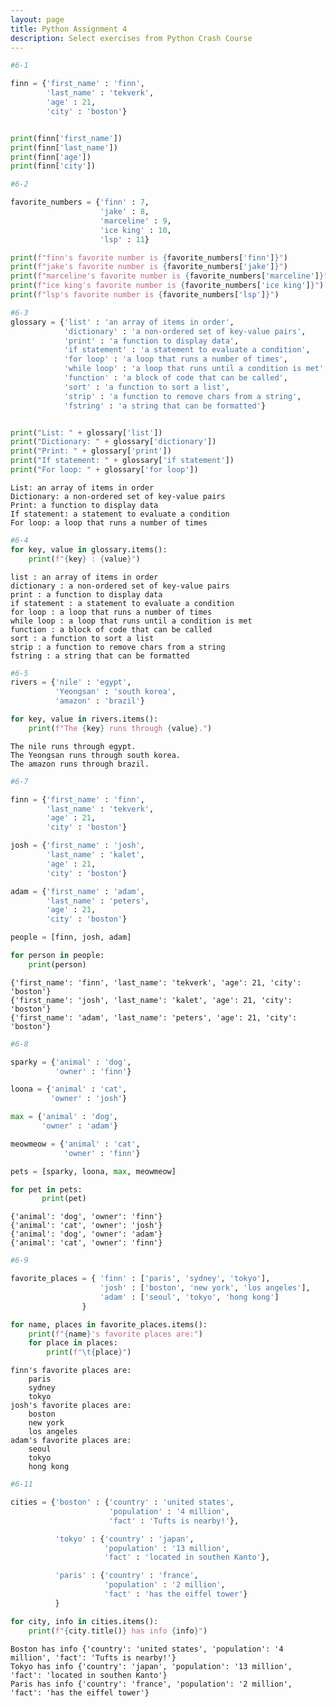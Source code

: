 ```yaml
---
layout: page
title: Python Assignment 4
description: Select exercises from Python Crash Course
---
```



```python
#6-1

finn = {'first_name' : 'finn',
        'last_name' : 'tekverk',
        'age' : 21,
        'city' : 'boston'}


print(finn['first_name'])
print(finn['last_name'])
print(finn['age'])
print(finn['city'])
```


```python
#6-2

favorite_numbers = {'finn' : 7,
                    'jake' : 8,
                    'marceline' : 9,
                    'ice king' : 10,
                    'lsp' : 11}

print(f"finn's favorite number is {favorite_numbers['finn']}")
print(f"jake's favorite number is {favorite_numbers['jake']}")
print(f"marceline's favorite number is {favorite_numbers['marceline']}")
print(f"ice king's favorite number is {favorite_numbers['ice king']}")
print(f"lsp's favorite number is {favorite_numbers['lsp']}")
```


```python
#6-3
glossary = {'list' : 'an array of items in order',
            'dictionary' : 'a non-ordered set of key-value pairs',
            'print' : 'a function to display data',
            'if statement' : 'a statement to evaluate a condition',
            'for loop' : 'a loop that runs a number of times',
            'while loop' : 'a loop that runs until a condition is met',
            'function' : 'a block of code that can be called',
            'sort' : 'a function to sort a list',
            'strip' : 'a function to remove chars from a string',
            'fstring' : 'a string that can be formatted'}


print("List: " + glossary['list'])
print("Dictionary: " + glossary['dictionary'])
print("Print: " + glossary['print'])
print("If statement: " + glossary['if statement'])
print("For loop: " + glossary['for loop'])
```

    List: an array of items in order
    Dictionary: a non-ordered set of key-value pairs
    Print: a function to display data
    If statement: a statement to evaluate a condition
    For loop: a loop that runs a number of times



```python
#6-4
for key, value in glossary.items():
    print(f"{key} : {value}")
```

    list : an array of items in order
    dictionary : a non-ordered set of key-value pairs
    print : a function to display data
    if statement : a statement to evaluate a condition
    for loop : a loop that runs a number of times
    while loop : a loop that runs until a condition is met
    function : a block of code that can be called
    sort : a function to sort a list
    strip : a function to remove chars from a string
    fstring : a string that can be formatted



```python
#6-5
rivers = {'nile' : 'egypt',
          'Yeongsan' : 'south korea',
          'amazon' : 'brazil'}

for key, value in rivers.items():
    print(f"The {key} runs through {value}.")
```

    The nile runs through egypt.
    The Yeongsan runs through south korea.
    The amazon runs through brazil.



```python
#6-7

finn = {'first_name' : 'finn',
        'last_name' : 'tekverk',
        'age' : 21,
        'city' : 'boston'}

josh = {'first_name' : 'josh',
        'last_name' : 'kalet',
        'age' : 21,
        'city' : 'boston'}

adam = {'first_name' : 'adam',
        'last_name' : 'peters',
        'age' : 21,
        'city' : 'boston'}

people = [finn, josh, adam]

for person in people:
    print(person)

```

    {'first_name': 'finn', 'last_name': 'tekverk', 'age': 21, 'city': 'boston'}
    {'first_name': 'josh', 'last_name': 'kalet', 'age': 21, 'city': 'boston'}
    {'first_name': 'adam', 'last_name': 'peters', 'age': 21, 'city': 'boston'}



```python
#6-8

sparky = {'animal' : 'dog',
          'owner' : 'finn'}

loona = {'animal' : 'cat',
         'owner' : 'josh'}

max = {'animal' : 'dog',
       'owner' : 'adam'}

meowmeow = {'animal' : 'cat',
            'owner' : 'finn'}

pets = [sparky, loona, max, meowmeow]

for pet in pets:
       print(pet)
```

    {'animal': 'dog', 'owner': 'finn'}
    {'animal': 'cat', 'owner': 'josh'}
    {'animal': 'dog', 'owner': 'adam'}
    {'animal': 'cat', 'owner': 'finn'}



```python
#6-9

favorite_places = { 'finn' : ['paris', 'sydney', 'tokyo'],
                    'josh' : ['boston', 'new york', 'los angeles'],
                    'adam' : ['seoul', 'tokyo', 'hong kong']
                }

for name, places in favorite_places.items():
    print(f"{name}'s favorite places are:")
    for place in places:
        print(f"\t{place}")


```

    finn's favorite places are:
    	paris
    	sydney
    	tokyo
    josh's favorite places are:
    	boston
    	new york
    	los angeles
    adam's favorite places are:
    	seoul
    	tokyo
    	hong kong



```python
#6-11

cities = {'boston' : {'country' : 'united states',
                      'population' : '4 million',
                      'fact' : 'Tufts is nearby!'},

          'tokyo' : {'country' : 'japan',
                     'population' : '13 million',
                     'fact' : 'located in southen Kanto'},

          'paris' : {'country' : 'france',
                     'population' : '2 million',
                     'fact' : 'has the eiffel tower'}
          }

for city, info in cities.items():
    print(f"{city.title()} has info {info}")
```

    Boston has info {'country': 'united states', 'population': '4 million', 'fact': 'Tufts is nearby!'}
    Tokyo has info {'country': 'japan', 'population': '13 million', 'fact': 'located in southen Kanto'}
    Paris has info {'country': 'france', 'population': '2 million', 'fact': 'has the eiffel tower'}

